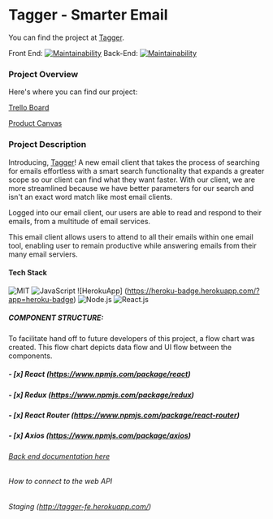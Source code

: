 # Tagger - Smarter Email

You can find the project at [Tagger](http://tagger-fe.herokuapp.com/).

Front End: [![Maintainability](https://api.codeclimate.com/v1/badges/f0e8023998589cc4d94f/maintainability)](https://codeclimate.com/github/Lambda-School-Labs/tagger-fe/maintainability)
Back-End: [![Maintainability](https://api.codeclimate.com/v1/badges/aa6f20b6890135c5e02f/maintainability)](https://codeclimate.com/github/Lambda-School-Labs/tagger-be/maintainability)

### Project Overview

Here's where you can find our project:

[Trello Board](https://trello.com/b/FmnZPTd0/labs-22-tagger-smarter-email)

[Product Canvas](https://www.notion.so/Resum-Builder-1dccf60ef1974abb8087004ecad7383e)

### Project Description

Introducing, [Tagger](http://tagger-fe.herokuapp.com/)! A new email client that takes the process of searching for emails effortless with a smart search functionality that expands a greater scope so our client can find what they want faster. With our client, we are more streamlined because we have better parameters for our search and isn't an exact word match like most email clients.

Logged into our email client, our users are able to read and respond to their emails, from a multitude of email services.

This email client allows users to attend to all their emails within one email  tool, enabling user to remain productive while answering emails from their many email serviers. 

#### Tech Stack

![MIT](https://img.shields.io/packagist/l/doctrine/orm.svg)
![JavaScript](https://img.shields.io/badge/Language-JavaScript-blue)
![HerokuApp] (https://heroku-badge.herokuapp.com/?app=heroku-badge)
![Node.js](https://img.shields.io/badge/node.js-green)
![React.js](https://img.shields.io/badge/React-red)

##### COMPONENT STRUCTURE:

To facilitate hand off to future developers of this project, a flow chart was created. This flow chart depicts data flow and UI flow between the components.

##### - [x] React (https://www.npmjs.com/package/react)

##### - [x] Redux (https://www.npmjs.com/package/redux)

##### - [x] React Router (https://www.npmjs.com/package/react-router)

##### - [x] Axios (https://www.npmjs.com/package/axios)

###### [Back end documentation here](https://github.com/Lambda-School-Labs/tagger-be/blob/master/README.md)

###### How to connect to the web API

###### Staging (http://tagger-fe.herokuapp.com/)
